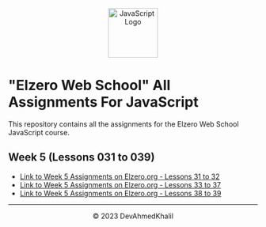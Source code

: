 <div align="center">
  <img src="https://upload.wikimedia.org/wikipedia/commons/6/6a/JavaScript-logo.png" alt="JavaScript Logo" width="100" height="100">
</div>

# "Elzero Web School" All Assignments For JavaScript

This repository contains all the assignments for the Elzero Web School JavaScript course.

## Week 5 (Lessons 031 to 039)

- [Link to Week 5 Assignments on Elzero.org - Lessons 31 to 32](https://elzero.org/javascript-bootcamp-assignments-lesson-from-031-to-032/lesson-from-031-to-032/)
- [Link to Week 5 Assignments on Elzero.org - Lessons 33 to 37](https://elzero.org/javascript-bootcamp-assignments-lesson-from-033-to-037/lesson-from-033-to-037/)
- [Link to Week 5 Assignments on Elzero.org - Lessons 38 to 39](https://elzero.org/javascript-bootcamp-assignments-lesson-from-038-to-039/lesson-from-038-to-039/)


---
<div align="center">
  &copy; 2023 DevAhmedKhalil
</div>
